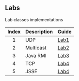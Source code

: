 ## Labs

Lab classes implementations

| Index | Description | Guide                                                                  |
| :---: | :---------- | :--------------------------------------------------------------------- |
|   1   | UDP         | [Lab1](https://web.fe.up.pt/~pfs/aulas/sd2021/labs/l01/udp_l01.html)   |
|   2   | Multicast   | [Lab2](https://web.fe.up.pt/~pfs/aulas/sd2021/labs/l02/mcast_l02.html) |
|   3   | Java RMI    | [Lab3](https://web.fe.up.pt/~pfs/aulas/sd2021/labs/l03/rmi_l03.html)   |
|   4   | TCP         | [Lab4](https://web.fe.up.pt/~pfs/aulas/sd2021/labs/l04/tcp_l04.html)   |
|   5   | JSSE        | [Lab4](https://web.fe.up.pt/~pfs/aulas/sd2021/labs/ssl/jsse_l05.html)  |
